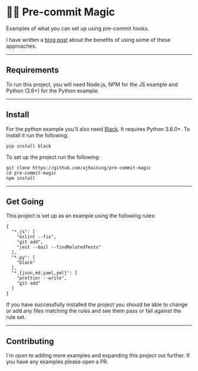 # 🧙‍♀️ Pre-commit Magic

Examples of what you can set up using pre-commit hooks.

I have written a [blog post]() about the benefits of using some of these approaches.

---

## Requirements

To run this project, you will need Node.js, NPM for the JS example and Python (3.6+) for the Python example.

---

## Install

For the python example you'll also need [Black](https://github.com/psf/black). It requires Python 3.6.0+. To install it run the following:

```
pip install black
```

To set up the project run the following:

```
git clone https://github.com/ajhaining/pre-commit-magic
cd pre-commit-magic
npm install
```

---

## Get Going

This project is set up as an example using the following rules:

```
{
  "*.js": [
    "eslint --fix",
    "git add",
    "jest --bail --findRelatedTests"
  ],
  "*.py": [
    "black"
  ],
  "*.{json,md,yaml,yml}": [
    "prettier --write",
    "git add"
  ]
}
```

If you have successfully installed the project you should be able to change or add any files matching the rules and see them pass or fail against the rule set.

---

## Contributing

I'm open to adding more examples and expanding this project out further. If you have any examples please open a PR.
